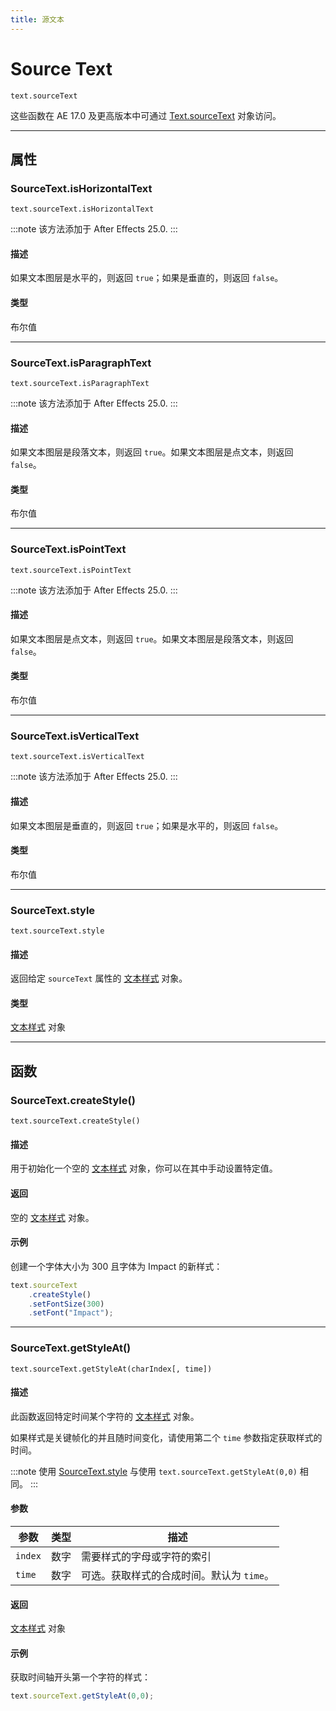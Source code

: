 ```yaml
---
title: 源文本
---
```

# Source Text

`text.sourceText`

这些函数在 AE 17.0 及更高版本中可通过 [Text.sourceText](https://text.md/#textsourcetext) 对象访问。

---

## 属性

### SourceText.isHorizontalText

`text.sourceText.isHorizontalText`

:::note
该方法添加于 After Effects 25.0.
:::

#### 描述

如果文本图层是水平的，则返回 `true`；如果是垂直的，则返回 `false`。

#### 类型

布尔值

---

### SourceText.isParagraphText

`text.sourceText.isParagraphText`

:::note
该方法添加于 After Effects 25.0.
:::

#### 描述

如果文本图层是段落文本，则返回 `true`。如果文本图层是点文本，则返回 `false`。

#### 类型

布尔值

---

### SourceText.isPointText

`text.sourceText.isPointText`

:::note
该方法添加于 After Effects 25.0.
:::

#### 描述

如果文本图层是点文本，则返回 `true`。如果文本图层是段落文本，则返回 `false`。

#### 类型

布尔值

---

### SourceText.isVerticalText

`text.sourceText.isVerticalText`

:::note
该方法添加于 After Effects 25.0.
:::

#### 描述

如果文本图层是垂直的，则返回 `true`；如果是水平的，则返回 `false`。

#### 类型

布尔值

---

### SourceText.style

`text.sourceText.style`

#### 描述

返回给定 `sourceText` 属性的 [文本样式](../style) 对象。

#### 类型

[文本样式](../style) 对象

---

## 函数

### SourceText.createStyle()

`text.sourceText.createStyle()`

#### 描述

用于初始化一个空的 [文本样式](../style) 对象，你可以在其中手动设置特定值。

#### 返回

空的 [文本样式](../style) 对象。

#### 示例

创建一个字体大小为 300 且字体为 Impact 的新样式：

```js
text.sourceText
    .createStyle()
    .setFontSize(300)
    .setFont("Impact");
```

---

### SourceText.getStyleAt()

`text.sourceText.getStyleAt(charIndex[, time])`

#### 描述

此函数返回特定时间某个字符的 [文本样式](../style) 对象。

如果样式是关键帧化的并且随时间变化，请使用第二个 `time` 参数指定获取样式的时间。

:::note
使用 [SourceText.style](#sourcetextstyle) 与使用 `text.sourceText.getStyleAt(0,0)` 相同。
:::

#### 参数

| 参数      | 类型 | 描述      |
| --------- | ---- | ------------------------------------------- |
| `index` | 数字 | 需要样式的字母或字符的索引          |
| `time`  | 数字 | 可选。获取样式的合成时间。默认为 `time`。 |

#### 返回

[文本样式](../style) 对象

#### 示例

获取时间轴开头第一个字符的样式：

```js
text.sourceText.getStyleAt(0,0);
```
